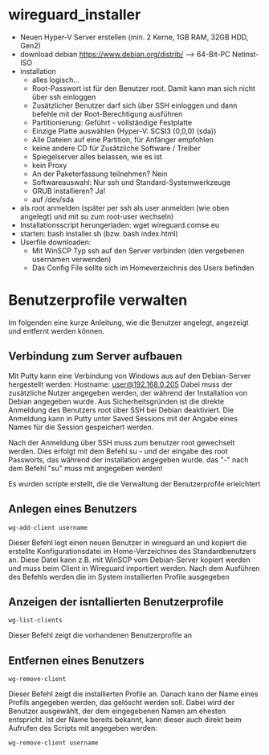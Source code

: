 # wireguard\_installer

- Neuen Hyper-V Server erstellen (min. 2 Kerne, 1GB RAM, 32GB HDD, Gen2)
- download debian https://www.debian.org/distrib/  --> 64-Bit-PC Netinst-ISO
- installation
	- alles logisch...
	- Root-Passwort ist für den Benutzer root. Damit kann man sich nicht über ssh einloggen
	- Zusätzlicher Benutzer darf sich über SSH einloggen und dann befehle mit der Root-Berechtigung ausführen
	- Partitionierung: Geführt - vollständige Festplatte
	- Einzige Platte auswählen (Hyper-V: SCSI3 (0,0,0) (sda))
	- Alle Dateien auf eine Partition, für Anfänger empfohlen
	- keine andere CD für Zusätzliche Software / Treiber
	- Spiegelserver alles belassen, wie es ist
	- kein Proxy
	- An der Paketerfassung teilnehmen? Nein
	- Softwareauswahl: Nur ssh und Standard-Systemwerkzeuge
	- GRUB installieren? Ja!
	- auf /dev/sda
- als root anmelden (später per ssh als user anmelden (wie oben angelegt) und mit su zum root-user wechseln)
- Installationsscript herungerladen: 
	wget wireguard.comse.eu
- starten:
	bash installer.sh (bzw. bash index.html)
- Userfile downloaden:
	- Mit WinSCP Typ ssh auf den Server verbinden (den vergebenen usernamen verwenden)
	- Das Config File sollte sich im Homeverzeichnis des Users befinden

# Benutzerprofile verwalten
Im folgenden eine kurze Anleitung, wie die Benutzer angelegt, angezeigt und entfernt werden können.

## Verbindung zum Server aufbauen
Mit Putty kann eine Verbindung von Windows aus auf den Debian-Server hergestellt werden:
	Hostname: user@192.168.0.205
Dabei muss der zusätzliche Nutzer angegeben werden, der während der Installation von Debian angegeben wurde. Aus Sicherheitsgründen ist die direkte Anmeldung des Benutzers root über SSH bei Debian deaktiviert. Die Anmeldung kann in Putty unter Saved Sessions mit der Angabe eines Names für die Session gespeichert werden.

Nach der Anmeldung über SSH muss zum benutzer root gewechselt werden. Dies erfolgt mit dem Befehl
	su -
und der eingabe des root Passworts, das während der installation angegeben wurde. das "-" nach dem Befehl "su" muss mit angegeben werden!

Es wurden scripte erstellt, die die Verwaltung der Benutzerprofile erleichtert

## Anlegen eines Benutzers
	wg-add-client username
Dieser Befehl legt einen neuen Benutzer in wireguard an und kopiert die erstellte Konfigurationsdatei im Home-Verzeichnes des Standardbenutzers an. Diese Datei kann z.B. mit WinSCP vom Debian-Server kopiert werden und muss beim Client in Wireguard importiert werden. Nach dem Ausführen des Befehls werden die im System installierten Profile ausgegeben

## Anzeigen der isntallierten Benutzerprofile
	wg-list-clients
Dieser Befehl zeigt die vorhandenen Benutzerprofile an

## Entfernen eines Benutzers
	wg-remove-client
Dieser Befehl zeigt die installierten Profile an. Danach kann der Name eines Profils angegeben werden, das gelöscht werden soll. Dabei wird der Benutzer ausgewählt, der dem eingegebenen Namen am ehesten entspricht. Ist der Name bereits bekannt, kann dieser auch direkt beim Aufrufen des Scripts mit angegeben werden:

	wg-remove-client username
